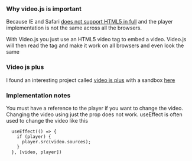 ### Why video.js is important

Because IE and Safari [does not support HTML5 in full](https://caniuse.com/?search=HTML5%20video) and the player implementation is not the same across all the browsers.

With Video.js you just use an HTML5 video tag to embed a video. Video.js will then read the tag and make it work on all browsers and even look the same

### Video js plus
I found an interesting project called [video js plus](https://github.com/Pong420/videojs-plus) with a sandbox [here](https://codesandbox.io/s/71z2lm4ko6)


### Implementation notes

You must have a reference to the player if you want to change the video. Changing the video using just the prop does not work. useEffect is often used to change the video like this

```
  useEffect(() => {
    if (player) {
      player.src(video.sources);
    }
  }, [video, player])

```
